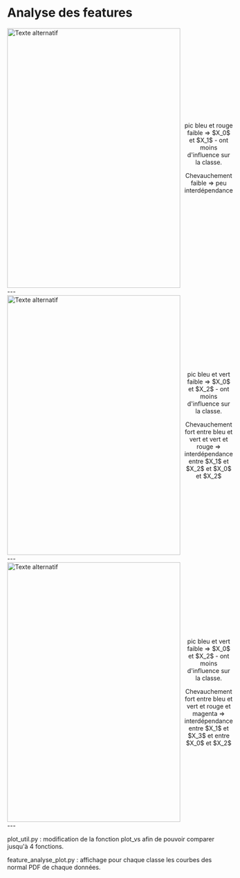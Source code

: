 # Analyse des features

<div style="display: flex; align-items: center;">
    <img src="../src/res/comp_normal_law_Y_0.png" alt="Texte alternatif" style="width: 400px; height:600px; float: left;">
    <div style="margin-left: 10px;">
        <p><center>pic bleu et rouge faible => $X_0$ et $X_1$ - ont moins d'influence sur la classe. </center>  </p>
        <p> <center>Chevauchement faible => peu interdépendance </center> </p>
    </div>
    </div>
---

<div style="display: flex; align-items: center;">
    <img src="../src/res/comp_normal_law_Y_1.png" alt="Texte alternatif" style="width: 400px; height:600px; float: left;">
    <div style="margin-left: 10px;">
        <p><center>pic bleu et vert faible => $X_0$ et $X_2$ - ont moins d'influence sur la classe. </center>  </p>
        <p> <center>Chevauchement fort entre bleu et vert et vert et rouge => interdépendance entre $X_1$ et $X_2$ et $X_0$ et $X_2$ </center> </p>
    </div>
    </div>
---

<div style="display: flex; align-items: center;">
    <img src="../src/res/comp_normal_law_Y_2.png" alt="Texte alternatif" style="width: 400px; height:600px; float: left;">
    <div style="margin-left: 10px;">
        <p><center>pic bleu et vert faible => $X_0$ et $X_2$ - ont moins d'influence sur la classe. </center>  </p>
        <p> <center>Chevauchement fort entre bleu et vert et rouge et magenta => interdépendance entre $X_1$ et $X_3$ et entre $X_0$ et $X_2$ </center> </p>
    </div>
    </div>
---

plot_util.py : modification de la fonction plot_vs afin de pouvoir comparer jusqu'à 4 fonctions. 

feature_analyse_plot.py : affichage pour chaque classe  les courbes des normal PDF de chaque données.


